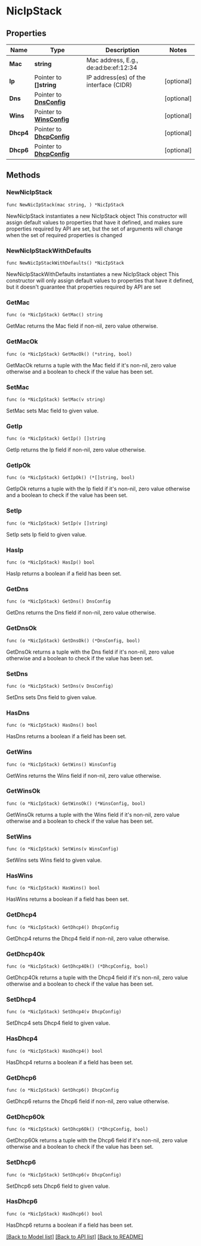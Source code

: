 # NicIpStack

## Properties

Name | Type | Description | Notes
------------ | ------------- | ------------- | -------------
**Mac** | **string** | Mac address, E.g., de:ad:be:ef:12:34 | 
**Ip** | Pointer to **[]string** | IP address(es) of the interface (CIDR) | [optional] 
**Dns** | Pointer to [**DnsConfig**](DnsConfig.md) |  | [optional] 
**Wins** | Pointer to [**WinsConfig**](WinsConfig.md) |  | [optional] 
**Dhcp4** | Pointer to [**DhcpConfig**](DhcpConfig.md) |  | [optional] 
**Dhcp6** | Pointer to [**DhcpConfig**](DhcpConfig.md) |  | [optional] 

## Methods

### NewNicIpStack

`func NewNicIpStack(mac string, ) *NicIpStack`

NewNicIpStack instantiates a new NicIpStack object
This constructor will assign default values to properties that have it defined,
and makes sure properties required by API are set, but the set of arguments
will change when the set of required properties is changed

### NewNicIpStackWithDefaults

`func NewNicIpStackWithDefaults() *NicIpStack`

NewNicIpStackWithDefaults instantiates a new NicIpStack object
This constructor will only assign default values to properties that have it defined,
but it doesn't guarantee that properties required by API are set

### GetMac

`func (o *NicIpStack) GetMac() string`

GetMac returns the Mac field if non-nil, zero value otherwise.

### GetMacOk

`func (o *NicIpStack) GetMacOk() (*string, bool)`

GetMacOk returns a tuple with the Mac field if it's non-nil, zero value otherwise
and a boolean to check if the value has been set.

### SetMac

`func (o *NicIpStack) SetMac(v string)`

SetMac sets Mac field to given value.


### GetIp

`func (o *NicIpStack) GetIp() []string`

GetIp returns the Ip field if non-nil, zero value otherwise.

### GetIpOk

`func (o *NicIpStack) GetIpOk() (*[]string, bool)`

GetIpOk returns a tuple with the Ip field if it's non-nil, zero value otherwise
and a boolean to check if the value has been set.

### SetIp

`func (o *NicIpStack) SetIp(v []string)`

SetIp sets Ip field to given value.

### HasIp

`func (o *NicIpStack) HasIp() bool`

HasIp returns a boolean if a field has been set.

### GetDns

`func (o *NicIpStack) GetDns() DnsConfig`

GetDns returns the Dns field if non-nil, zero value otherwise.

### GetDnsOk

`func (o *NicIpStack) GetDnsOk() (*DnsConfig, bool)`

GetDnsOk returns a tuple with the Dns field if it's non-nil, zero value otherwise
and a boolean to check if the value has been set.

### SetDns

`func (o *NicIpStack) SetDns(v DnsConfig)`

SetDns sets Dns field to given value.

### HasDns

`func (o *NicIpStack) HasDns() bool`

HasDns returns a boolean if a field has been set.

### GetWins

`func (o *NicIpStack) GetWins() WinsConfig`

GetWins returns the Wins field if non-nil, zero value otherwise.

### GetWinsOk

`func (o *NicIpStack) GetWinsOk() (*WinsConfig, bool)`

GetWinsOk returns a tuple with the Wins field if it's non-nil, zero value otherwise
and a boolean to check if the value has been set.

### SetWins

`func (o *NicIpStack) SetWins(v WinsConfig)`

SetWins sets Wins field to given value.

### HasWins

`func (o *NicIpStack) HasWins() bool`

HasWins returns a boolean if a field has been set.

### GetDhcp4

`func (o *NicIpStack) GetDhcp4() DhcpConfig`

GetDhcp4 returns the Dhcp4 field if non-nil, zero value otherwise.

### GetDhcp4Ok

`func (o *NicIpStack) GetDhcp4Ok() (*DhcpConfig, bool)`

GetDhcp4Ok returns a tuple with the Dhcp4 field if it's non-nil, zero value otherwise
and a boolean to check if the value has been set.

### SetDhcp4

`func (o *NicIpStack) SetDhcp4(v DhcpConfig)`

SetDhcp4 sets Dhcp4 field to given value.

### HasDhcp4

`func (o *NicIpStack) HasDhcp4() bool`

HasDhcp4 returns a boolean if a field has been set.

### GetDhcp6

`func (o *NicIpStack) GetDhcp6() DhcpConfig`

GetDhcp6 returns the Dhcp6 field if non-nil, zero value otherwise.

### GetDhcp6Ok

`func (o *NicIpStack) GetDhcp6Ok() (*DhcpConfig, bool)`

GetDhcp6Ok returns a tuple with the Dhcp6 field if it's non-nil, zero value otherwise
and a boolean to check if the value has been set.

### SetDhcp6

`func (o *NicIpStack) SetDhcp6(v DhcpConfig)`

SetDhcp6 sets Dhcp6 field to given value.

### HasDhcp6

`func (o *NicIpStack) HasDhcp6() bool`

HasDhcp6 returns a boolean if a field has been set.


[[Back to Model list]](../README.md#documentation-for-models) [[Back to API list]](../README.md#documentation-for-api-endpoints) [[Back to README]](../README.md)


